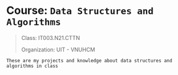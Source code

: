 # Course: `Data Structures and Algorithms`
> Class: IT003.N21.CTTN 
> 
> Organization: UIT - VNUHCM

`These are my projects and knowledge about data structures and algorithms in class`
